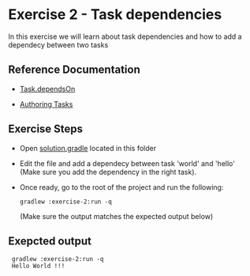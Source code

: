 # Exercise 2 - Task dependencies

In this exercise we will learn about task dependencies and how to add a dependecy between two tasks

## Reference Documentation

- [Task.dependsOn](https://docs.gradle.org/current/dsl/org.gradle.api.Task.html#org.gradle.api.Task:dependsOn(java.lang.Object[]))

- [Authoring Tasks](https://docs.gradle.org/current/userguide/more_about_tasks.html#sec:adding_dependencies_to_tasks)

## Exercise Steps

- Open [solution.gradle](solution.gradle) located in this folder
- Edit the file and add a dependecy between task 'world' and 'hello' (Make sure you add the dependency in the right task). 
- Once ready, go to the root of the project and run the following:

    `gradlew :exercise-2:run -q`

    (Make sure the output matches the expected output below) 

## Exepcted output

```
 gradlew :exercise-2:run -q
 Hello World !!!
 ```
